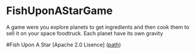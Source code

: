 # FishUponAStarGame
 A game were you explore planets to get ingredients and then cook them to sell it on your space foodtruck. Each planet have its own gravity



 #Fish Upon A Star 
 [Apache 2.0 Lisence] ([path](https://github.com/YanSteinhaus/FishUponAStarGame/blob/main/Apache%202.0%20License))

